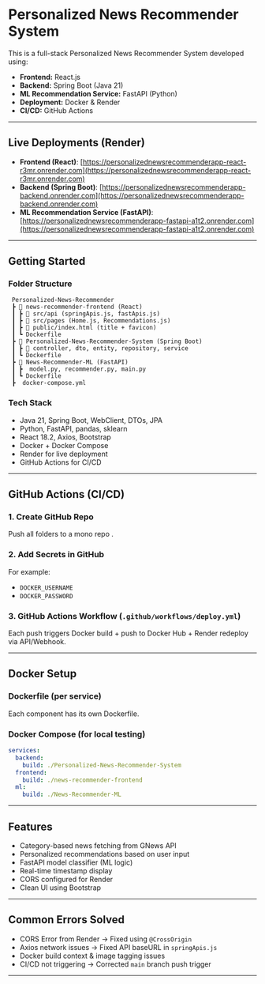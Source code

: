 #  Personalized News Recommender System

This is a full-stack Personalized News Recommender System developed using:
- **Frontend:** React.js
- **Backend:** Spring Boot (Java 21)
- **ML Recommendation Service:** FastAPI (Python)
- **Deployment:** Docker & Render
- **CI/CD:** GitHub Actions

---

##  Live Deployments (Render)

- **Frontend (React)**: [https://personalizednewsrecommenderapp-react-r3mr.onrender.com](https://personalizednewsrecommenderapp-react-r3mr.onrender.com)
- **Backend (Spring Boot)**: [https://personalizednewsrecommenderapp-backend.onrender.com](https://personalizednewsrecommenderapp-backend.onrender.com)
- **ML Recommendation Service (FastAPI)**: [https://personalizednewsrecommenderapp-fastapi-a1t2.onrender.com](https://personalizednewsrecommenderapp-fastapi-a1t2.onrender.com)

---

##  Getting Started

###  Folder Structure
```
 Personalized-News-Recommender
 ┣ 📂 news-recommender-frontend (React)
 ┃ ┣ 📂 src/api (springApis.js, fastApis.js)
 ┃ ┣ 📂 src/pages (Home.js, Recommendations.js)
 ┃ ┣ 📂 public/index.html (title + favicon)
 ┃ ┗ Dockerfile
 ┣ 📂 Personalized-News-Recommender-System (Spring Boot)
 ┃ ┣ 📂 controller, dto, entity, repository, service
 ┃ ┗ Dockerfile
 ┣ 📂 News-Recommender-ML (FastAPI)
 ┃ ┣  model.py, recommender.py, main.py
 ┃ ┗ Dockerfile
 ┣  docker-compose.yml
```

###  Tech Stack
- Java 21, Spring Boot, WebClient, DTOs, JPA
- Python, FastAPI, pandas, sklearn
- React 18.2, Axios, Bootstrap
- Docker + Docker Compose
- Render for live deployment
- GitHub Actions for CI/CD

---

##  GitHub Actions (CI/CD)

### 1. Create GitHub Repo
Push all folders to a mono repo .

### 2. Add Secrets in GitHub
For example:
- `DOCKER_USERNAME`
- `DOCKER_PASSWORD`

### 3. GitHub Actions Workflow (`.github/workflows/deploy.yml`)
Each push triggers Docker build + push to Docker Hub + Render redeploy via API/Webhook.

---

## Docker Setup

### Dockerfile (per service)
Each component has its own Dockerfile.

### Docker Compose (for local testing)
```yaml
services:
  backend:
    build: ./Personalized-News-Recommender-System
  frontend:
    build: ./news-recommender-frontend
  ml:
    build: ./News-Recommender-ML
```

---

##  Features

- Category-based news fetching from GNews API
- Personalized recommendations based on user input
- FastAPI model classifier (ML logic)
- Real-time timestamp display
- CORS configured for Render
- Clean UI using Bootstrap

---

##  Common Errors Solved

- CORS Error from Render → Fixed using `@CrossOrigin`
- Axios network issues → Fixed API baseURL in `springApis.js`
- Docker build context & image tagging issues
- CI/CD not triggering → Corrected `main` branch push trigger

---
